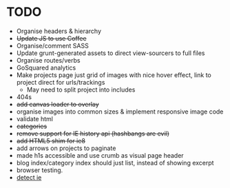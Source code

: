 TODO
====

* Organise headers & hierarchy
* ~~Update JS to use Coffee~~
* Organise/comment SASS
* Update grunt-generated assets to direct view-sourcers to full files
* Organise routes/verbs
* GoSquared analytics
* Make projects page just grid of images with nice hover effect, link to project direct for urls/trackings
  * May need to split project into includes
* 404s
* ~~add canvas loader to overlay~~
* organise images into common sizes & implement responsive image code
* validate html
* ~~categories~~
* ~~remove support for IE history api (hashbangs are evil)~~
* ~~add HTML5 shim for ie8~~
* add arrows on projects to paginate
* made h1s accessible and use crumb as visual page header
* blog index/category index should just list, instead of showing excerpt
* browser testing.
* [detect ie](http://stackoverflow.com/questions/4169160/javascript-ie-detection-why-not-use-simple-conditional-comments)

